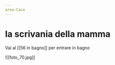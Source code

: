 ```yaml
---
area:Casa
---
```

# la scrivania della mamma

Vai al [[56 in bagno]] per entrare in bagno

![[foto_70.jpg]]